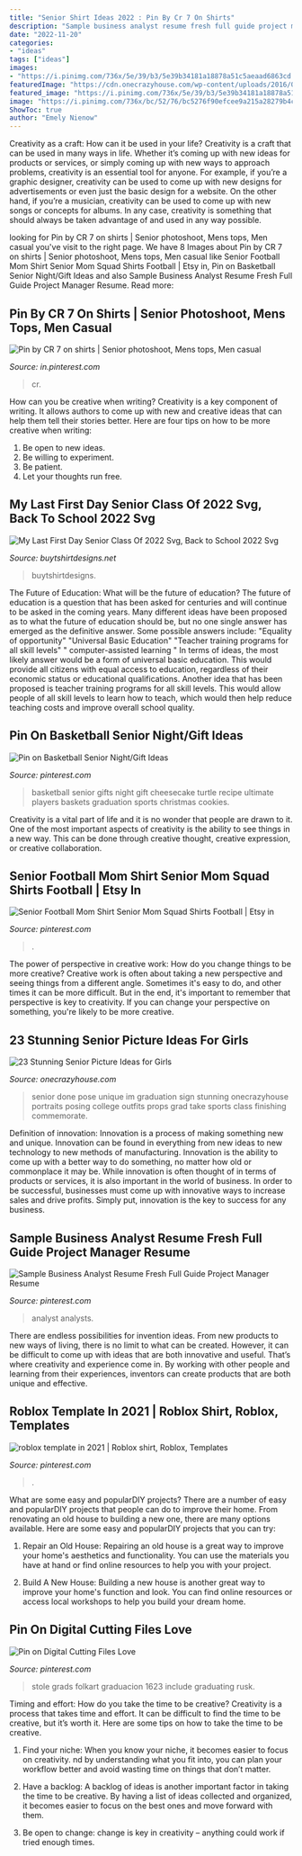 ```yaml
---
title: "Senior Shirt Ideas 2022 : Pin By Cr 7 On Shirts"
description: "Sample business analyst resume fresh full guide project manager resume"
date: "2022-11-20"
categories:
- "ideas"
tags: ["ideas"]
images:
- "https://i.pinimg.com/736x/5e/39/b3/5e39b34181a18878a51c5aeaad6863cd.jpg"
featuredImage: "https://cdn.onecrazyhouse.com/wp-content/uploads/2016/08/im-done-pose.jpg"
featured_image: "https://i.pinimg.com/736x/5e/39/b3/5e39b34181a18878a51c5aeaad6863cd.jpg"
image: "https://i.pinimg.com/736x/bc/52/76/bc5276f90efcee9a215a28279b4ca661.jpg"
ShowToc: true
author: "Emely Nienow"
---
```



Creativity as a craft: How can it be used in your life?
Creativity is a craft that can be used in many ways in life. Whether it’s coming up with new ideas for products or services, or simply coming up with new ways to approach problems, creativity is an essential tool for anyone. For example, if you’re a graphic designer, creativity can be used to come up with new designs for advertisements or even just the basic design for a website. On the other hand, if you’re a musician, creativity can be used to come up with new songs or concepts for albums. In any case, creativity is something that should always be taken advantage of and used in any way possible.

	

		
looking for Pin by CR 7 on shirts | Senior photoshoot, Mens tops, Men casual you've visit to the right page. We have 8 Images about Pin by CR 7 on shirts | Senior photoshoot, Mens tops, Men casual like Senior Football Mom Shirt Senior Mom Squad Shirts Football | Etsy in, Pin on Basketball Senior Night/Gift Ideas and also Sample Business Analyst Resume Fresh Full Guide Project Manager Resume. Read more:
		
    
## Pin By CR 7 On Shirts | Senior Photoshoot, Mens Tops, Men Casual

<img loading=lazy src="https://i.pinimg.com/736x/58/cb/ea/58cbea6195f2c5bc1860ba55a10adee4--senior-year-photoshoot.jpg" onerror="this.onerror=null;this.src='https://tse3.mm.bing.net/th?id=OIP.qQjf3FtjQyoLJ81Ebh_hNgHaLI&amp;pid=15.1';" alt="Pin by CR 7 on shirts | Senior photoshoot, Mens tops, Men casual">

_Source: in.pinterest.com_

>cr. 

	

How can you be creative when writing?
Creativity is a key component of writing. It allows authors to come up with new and creative ideas that can help them tell their stories better. Here are four tips on how to be more creative when writing:
1. Be open to new ideas.
2. Be willing to experiment.
3. Be patient.
4. Let your thoughts run free.

    
## My Last First Day Senior Class Of 2022 Svg, Back To School 2022 Svg

<img loading=lazy src="https://www.buytshirtdesigns.net/wp-content/uploads/2021/08/Untitled-2-14.jpg" onerror="this.onerror=null;this.src='https://tse3.mm.bing.net/th?id=OIP.KNTv4yUaSHqyc95SjcxzeAHaHa&amp;pid=15.1';" alt="My Last First Day Senior Class Of 2022 Svg, Back to School 2022 Svg">

_Source: buytshirtdesigns.net_

>buytshirtdesigns. 

	

The Future of Education: What will be the future of education?
The future of education is a question that has been asked for centuries and will continue to be asked in the coming years. Many different ideas have been proposed as to what the future of education should be, but no one single answer has emerged as the definitive answer. Some possible answers include: 
"Equality of opportunity" 
"Universal Basic Education" 
"Teacher training programs for all skill levels" 
" computer-assisted learning "
In terms of ideas, the most likely answer would be a form of universal basic education. This would provide all citizens with equal access to education, regardless of their economic status or educational qualifications. Another idea that has been proposed is teacher training programs for all skill levels. This would allow people of all skill levels to learn how to teach, which would then help reduce teaching costs and improve overall school quality.

    
## Pin On Basketball Senior Night/Gift Ideas

<img loading=lazy src="https://i.pinimg.com/originals/0b/d6/d7/0bd6d71025c9aa9c115c06f8a07c5af7.jpg" onerror="this.onerror=null;this.src='https://tse4.mm.bing.net/th?id=OIP.5E5vtxL1kEMX-UDeEdcpDwHaJ4&amp;pid=15.1';" alt="Pin on Basketball Senior Night/Gift Ideas">

_Source: pinterest.com_

>basketball senior gifts night gift cheesecake turtle recipe ultimate players baskets graduation sports christmas cookies. 

	

Creativity is a vital part of life and it is no wonder that people are drawn to it. One of the most important aspects of creativity is the ability to see things in a new way. This can be done through creative thought, creative expression, or creative collaboration.

    
## Senior Football Mom Shirt Senior Mom Squad Shirts Football | Etsy In

<img loading=lazy src="https://i.pinimg.com/736x/bc/52/76/bc5276f90efcee9a215a28279b4ca661.jpg" onerror="this.onerror=null;this.src='https://tse4.mm.bing.net/th?id=OIP.OVxpYBWgEwI-15HrIZzzYQHaGM&amp;pid=15.1';" alt="Senior Football Mom Shirt Senior Mom Squad Shirts Football | Etsy in">

_Source: pinterest.com_

>. 

	

The power of perspective in creative work: How do you change things to be more creative?
Creative work is often about taking a new perspective and seeing things from a different angle. Sometimes it's easy to do, and other times it can be more difficult. But in the end, it's important to remember that perspective is key to creativity. If you can change your perspective on something, you're likely to be more creative.

    
## 23 Stunning Senior Picture Ideas For Girls

<img loading=lazy src="https://cdn.onecrazyhouse.com/wp-content/uploads/2016/08/im-done-pose.jpg" onerror="this.onerror=null;this.src='https://tse1.mm.bing.net/th?id=OIP.UIW8cDsAzRzD-p6t3AnADQHaLH&amp;pid=15.1';" alt="23 Stunning Senior Picture Ideas for Girls">

_Source: onecrazyhouse.com_

>senior done pose unique im graduation sign stunning onecrazyhouse portraits posing college outfits props grad take sports class finishing commemorate. 

	

Definition of innovation:
Innovation is a process of making something new and unique. Innovation can be found in everything from new ideas to new technology to new methods of manufacturing. Innovation is the ability to come up with a better way to do something, no matter how old or commonplace it may be.
While innovation is often thought of in terms of products or services, it is also important in the world of business. In order to be successful, businesses must come up with innovative ways to increase sales and drive profits. Simply put, innovation is the key to success for any business.

    
## Sample Business Analyst Resume Fresh Full Guide Project Manager Resume

<img loading=lazy src="https://i.pinimg.com/736x/af/a3/5c/afa35c49a19871fe611b1ffffc4d563f.jpg" onerror="this.onerror=null;this.src='https://tse1.mm.bing.net/th?id=OIP.hzsfyZGs5TLzDk8gY9r06AHaKe&amp;pid=15.1';" alt="Sample Business Analyst Resume Fresh Full Guide Project Manager Resume">

_Source: pinterest.com_

>analyst analysts. 

	

There are endless possibilities for invention ideas. From new products to new ways of living, there is no limit to what can be created. However, it can be difficult to come up with ideas that are both innovative and useful. That’s where creativity and experience come in. By working with other people and learning from their experiences, inventors can create products that are both unique and effective.

    
## Roblox Template In 2021 | Roblox Shirt, Roblox, Templates

<img loading=lazy src="https://i.pinimg.com/736x/5e/39/b3/5e39b34181a18878a51c5aeaad6863cd.jpg" onerror="this.onerror=null;this.src='https://tse3.mm.bing.net/th?id=OIP.gsr30A3jLMzxaiMqMLMl5wHaHE&amp;pid=15.1';" alt="roblox template in 2021 | Roblox shirt, Roblox, Templates">

_Source: pinterest.com_

>. 

	

What are some easy and popularDIY projects?
There are a number of easy and popularDIY projects that people can do to improve their home. From renovating an old house to building a new one, there are many options available. Here are some easy and popularDIY projects that you can try:
1. Repair an Old House: Repairing an old house is a great way to improve your home's aesthetics and functionality. You can use the materials you have at hand or find online resources to help you with your project.

2. Build A New House: Building a new house is another great way to improve your home's function and look. You can find online resources or access local workshops to help you build your dream home.

    
## Pin On Digital Cutting Files Love

<img loading=lazy src="https://i.pinimg.com/736x/fa/26/9a/fa269aed9bb8359a2ae1cc34acc87c69.jpg" onerror="this.onerror=null;this.src='https://tse1.mm.bing.net/th?id=OIP.-Yk85C71ZNmitKv0V_4zdQHaHa&amp;pid=15.1';" alt="Pin on Digital Cutting Files Love">

_Source: pinterest.com_

>stole grads folkart graduacion 1623 include graduating rusk. 

	

Timing and effort: How do you take the time to be creative?
Creativity is a process that takes time and effort. It can be difficult to find the time to be creative, but it’s worth it. Here are some tips on how to take the time to be creative.
1. Find your niche: When you know your niche, it becomes easier to focus on creativity. nd by understanding what you fit into, you can plan your workflow better and avoid wasting time on things that don’t matter.

2. Have a backlog: A backlog of ideas is another important factor in taking the time to be creative. By having a list of ideas collected and organized, it becomes easier to focus on the best ones and move forward with them.

3. Be open to change: change is key in creativity – anything could work if tried enough times.

